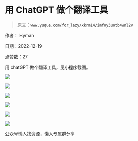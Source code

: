 # 用 ChatGPT 做个翻译工具

> 原文：[`www.yuque.com/for_lazy/xkrm14/imfoy3uotb4wnl2v`](https://www.yuque.com/for_lazy/xkrm14/imfoy3uotb4wnl2v)



作者： Hyman



日期：2022-12-19



点赞数：27

<ne-card data-card-name="hr" data-card-type="block" id="mGFbM" data-event-boundary="card">

用 chatGPT 做个翻译工具，见小程序截图。



<ne-card data-card-name="image" data-card-type="inline" id="KxgdX" data-event-boundary="card">![](img/a1f561425a27df4bb3fb6f154eed8e1a.png)</ne-card>



<ne-card data-card-name="image" data-card-type="inline" id="gex1k" data-event-boundary="card">![](img/43e0b26a117db6405895ce0700422671.png)</ne-card>



<ne-card data-card-name="image" data-card-type="inline" id="HNYpH" data-event-boundary="card">![](img/224738471c50aafb7554c73e7df02e57.png)</ne-card>



<ne-card data-card-name="image" data-card-type="inline" id="GorRP" data-event-boundary="card">![](img/29856bb8a27717a721cf9b2544df5396.png)</ne-card>



<ne-card data-card-name="image" data-card-type="inline" id="Awne6" data-event-boundary="card">![](img/13a07c4c4e80b4cdc063fefe9fcb719c.png)</ne-card>



<ne-card data-card-name="image" data-card-type="inline" id="gSPJ3" data-event-boundary="card">![](img/02817c45f199b174aa467779212cce0c.png)</ne-card>

<ne-card data-card-name="hr" data-card-type="block" id="PYnxq" data-event-boundary="card">

公众号懒人找资源，懒人专属群分享

</ne-card></ne-card>